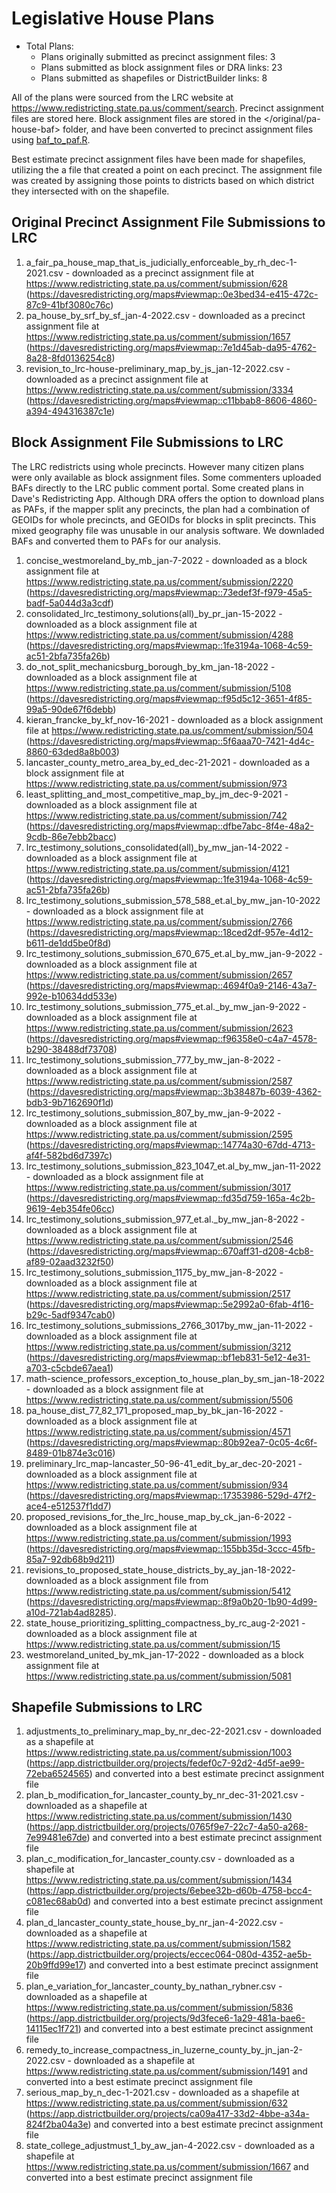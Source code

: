 # Legislative House Plans

* Total Plans: 
    * Plans originally submitted as precinct assignment files: 3
    * Plans submitted as block assignment files or DRA links: 23
    * Plans submitted as shapefiles or DistrictBuilder links: 8

All of the plans were sourced from the LRC website at <https://www.redistricting.state.pa.us/comment/search>. Precinct assignment files are stored here. Block assignment files are stored in the </original/pa-house-baf> folder, and have been converted to precinct assignment files using [baf_to_paf.R](/baf_to_paf.R).

Best estimate precinct assignment files have been made for shapefiles, utilizing the a file that created a point on each precinct. The assignment file was created by assigning those points to districts based on which district they intersected with on the shapefile.

## Original Precinct Assignment File Submissions to LRC

1. a_fair_pa_house_map_that_is_judicially_enforceable_by_rh_dec-1-2021.csv - downloaded as a precinct assignment file at https://www.redistricting.state.pa.us/comment/submission/628 (https://davesredistricting.org/maps#viewmap::0e3bed34-e415-472c-87c9-41bf3080c76c)
1. pa_house_by_srf_by_sf_jan-4-2022.csv - downloaded as a precinct assignment file at https://www.redistricting.state.pa.us/comment/submission/1657 (https://davesredistricting.org/maps#viewmap::7e1d45ab-da95-4762-8a28-8fd0136254c8)
1. revision_to_lrc-house-preliminary_map_by_js_jan-12-2022.csv - downloaded as a precinct assignment file at https://www.redistricting.state.pa.us/comment/submission/3334 (https://davesredistricting.org/maps#viewmap::c11bbab8-8606-4860-a394-494316387c1e)

## Block Assignment File Submissions to LRC

The LRC redistricts using whole precincts. However many citizen plans were only available as block assignment files. Some commenters uploaded BAFs directly to the LRC public comment portal. Some created plans in Dave's Redistricting App. Although DRA offers the option to download plans as PAFs, if the mapper split any precincts, the plan had a combination of GEOIDs for whole precincts, and GEOIDs for blocks in split precincts. This mixed geography file was unusable in our analysis software. We downladed BAFs and converted them to PAFs for our analysis.

1. concise_westmoreland_by_mb_jan-7-2022 - downloaded as a block assignment file at https://www.redistricting.state.pa.us/comment/submission/2220 (https://davesredistricting.org/maps#viewmap::73edef3f-f979-45a5-badf-5a044d3a3cdf)
1. consolidated_lrc_testimony_solutions(all)_by_pr_jan-15-2022 - downloaded as a block assignment file at https://www.redistricting.state.pa.us/comment/submission/4288 (https://davesredistricting.org/maps#viewmap::1fe3194a-1068-4c59-ac51-2bfa735fa26b)
1. do_not_split_mechanicsburg_borough_by_km_jan-18-2022 - downloaded as a block assignment file at https://www.redistricting.state.pa.us/comment/submission/5108 (https://davesredistricting.org/maps#viewmap::f95d5c12-3651-4f85-99a5-90de67f6debb)
1. kieran_francke_by_kf_nov-16-2021 - downloaded as a block assignment file at https://www.redistricting.state.pa.us/comment/submission/504 (https://davesredistricting.org/maps#viewmap::5f6aaa70-7421-4d4c-8860-63ded8a8b003)
1. lancaster_county_metro_area_by_ed_dec-21-2021 - downloaded as a block assignment file at https://www.redistricting.state.pa.us/comment/submission/973
1. least_splitting_and_most_competitive_map_by_jm_dec-9-2021 - downloaded as a block assignment file at https://www.redistricting.state.pa.us/comment/submission/742 (https://davesredistricting.org/maps#viewmap::dfbe7abc-8f4e-48a2-9cdb-86e7ebb2bacc)
1. lrc_testimony_solutions_consolidated(all)_by_mw_jan-14-2022 - downloaded as a block assignment file at https://www.redistricting.state.pa.us/comment/submission/4121 (https://davesredistricting.org/maps#viewmap::1fe3194a-1068-4c59-ac51-2bfa735fa26b)
1. lrc_testimony_solutions_submission_578_588_et.al_by_mw_jan-10-2022 - downloaded as a block assignment file at https://www.redistricting.state.pa.us/comment/submission/2766 (https://davesredistricting.org/maps#viewmap::18ced2df-957e-4d12-b611-de1dd5be0f8d)
1. lrc_testimony_solutions_submission_670_675_et.al_by_mw_jan-9-2022 - downloaded as a block assignment file at https://www.redistricting.state.pa.us/comment/submission/2657 (https://davesredistricting.org/maps#viewmap::4694f0a9-2146-43a7-992e-b10634dd533e)
1. lrc_testimony_solutions_submission_775_et.al._by_mw_jan-9-2022 - downloaded as a block assignment file at https://www.redistricting.state.pa.us/comment/submission/2623 (https://davesredistricting.org/maps#viewmap::f96358e0-c4a7-4578-b290-38488df73708)
1. lrc_testimony_solutions_submission_777_by_mw_jan-8-2022 - downloaded as a block assignment file at https://www.redistricting.state.pa.us/comment/submission/2587 (https://davesredistricting.org/maps#viewmap::3b38487b-6039-4362-bdb3-9b7162690f1d)
1. lrc_testimony_solutions_submission_807_by_mw_jan-9-2022 - downloaded as a block assignment file at https://www.redistricting.state.pa.us/comment/submission/2595 (https://davesredistricting.org/maps#viewmap::14774a30-67dd-4713-af4f-582bd6d7397c)
1. lrc_testimony_solutions_submission_823_1047_et.al_by_mw_jan-11-2022 - downloaded as a block assignment file at https://www.redistricting.state.pa.us/comment/submission/3017 (https://davesredistricting.org/maps#viewmap::fd35d759-165a-4c2b-9619-4eb354fe06cc)
1. lrc_testimony_solutions_submission_977_et.al._by_mw_jan-8-2022 - downloaded as a block assignment file at https://www.redistricting.state.pa.us/comment/submission/2546 (https://davesredistricting.org/maps#viewmap::670aff31-d208-4cb8-af89-02aad3232f50)
1. lrc_testimony_solutions_submission_1175_by_mw_jan-8-2022 - downloaded as a block assignment file at https://www.redistricting.state.pa.us/comment/submission/2517 (https://davesredistricting.org/maps#viewmap::5e2992a0-6fab-4f16-b29c-5adf9347cab0)
1. lrc_testimony_solutions_submissions_2766_3017by_mw_jan-11-2022 - downloaded as a block assignment file at https://www.redistricting.state.pa.us/comment/submission/3212 (https://davesredistricting.org/maps#viewmap::bf1eb831-5e12-4e31-a703-c5cbde67aea1)
1. math-science_professors_exception_to_house_plan_by_sm_jan-18-2022 - downloaded as a block assignment file at https://www.redistricting.state.pa.us/comment/submission/5506
1. pa_house_dist_77_82_171_proposed_map_by_bk_jan-16-2022 - downloaded as a block assignment file at https://www.redistricting.state.pa.us/comment/submission/4571 (https://davesredistricting.org/maps#viewmap::80b92ea7-0c05-4c6f-8489-01b874e3c016)
1. preliminary_lrc_map-lancaster_50-96-41_edit_by_ar_dec-20-2021 - downloaded as a block assignment file at https://www.redistricting.state.pa.us/comment/submission/934 (https://davesredistricting.org/maps#viewmap::17353986-529d-47f2-ace4-e512537f1dd7)
1. proposed_revisions_for_the_lrc_house_map_by_ck_jan-6-2022 - downloaded as a block assignment file at https://www.redistricting.state.pa.us/comment/submission/1993 (https://davesredistricting.org/maps#viewmap::155bb35d-3ccc-45fb-85a7-92db68b9d211)
1. revisions_to_proposed_state_house_districts_by_ay_jan-18-2022- downloaded as a block assignment file from <https://www.redistricting.state.pa.us/comment/submission/5412> (<https://davesredistricting.org/maps#viewmap::8f9a0b20-1b90-4d99-a10d-721ab4ad8285>).
1. state_house_prioritizing_splitting_compactness_by_rc_aug-2-2021 - downloaded as a block assignment file at https://www.redistricting.state.pa.us/comment/submission/15
1. westmoreland_united_by_mk_jan-17-2022 - downloaded as a block assignment file at https://www.redistricting.state.pa.us/comment/submission/5081

## Shapefile Submissions to LRC

1. adjustments_to_preliminary_map_by_nr_dec-22-2021.csv - downloaded as a shapefile at https://www.redistricting.state.pa.us/comment/submission/1003 (https://app.districtbuilder.org/projects/fedef0c7-92d2-4d5f-ae99-72eba6524565) and converted into a best estimate precinct assignment file
1. plan_b_modification_for_lancaster_county_by_nr_dec-31-2021.csv - downloaded as a shapefile at https://www.redistricting.state.pa.us/comment/submission/1430 (https://app.districtbuilder.org/projects/0765f9e7-22c7-4a50-a268-7e99481e67de) and converted into a best estimate precinct assignment file
1. plan_c_modification_for_lancaster_county.csv - downloaded as a shapefile at https://www.redistricting.state.pa.us/comment/submission/1434 (https://app.districtbuilder.org/projects/6ebee32b-d60b-4758-bcc4-c081ec68ab0d) and converted into a best estimate precinct assignment file
1. plan_d_lancaster_county_state_house_by_nr_jan-4-2022.csv - downloaded as a shapefile at https://www.redistricting.state.pa.us/comment/submission/1582 (https://app.districtbuilder.org/projects/eccec064-080d-4352-ae5b-20b9ffd99e17) and converted into a best estimate precinct assignment file
1. plan_e_variation_for_lancaster_county_by_nathan_rybner.csv - downloaded as a shapefile at https://www.redistricting.state.pa.us/comment/submission/5836 (https://app.districtbuilder.org/projects/9d3fece6-1a29-481a-bae6-14115ec1f721) and converted into a best estimate precinct assignment file
1. remedy_to_increase_compactness_in_luzerne_county_by_jn_jan-2-2022.csv - downloaded as a shapefile at https://www.redistricting.state.pa.us/comment/submission/1491 and converted into a best estimate precinct assignment file
1. serious_map_by_n_dec-1-2021.csv - downloaded as a shapefile at https://www.redistricting.state.pa.us/comment/submission/632 (https://app.districtbuilder.org/projects/ca09a417-33d2-4bbe-a34a-824f2ba04a3e) and converted into a best estimate precinct assignment file
1. state_college_adjustmust_1_by_aw_jan-4-2022.csv - downloaded as a shapefile at https://www.redistricting.state.pa.us/comment/submission/1667 and converted into a best estimate precinct assignment file

